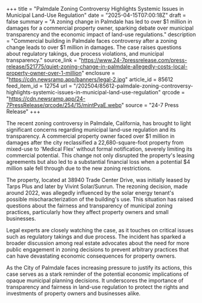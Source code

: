 +++
title = "Palmdale Zoning Controversy Highlights Systemic Issues in Municipal Land-Use Regulation"
date = "2025-04-15T07:00:18Z"
draft = false
summary = "A zoning change in Palmdale has led to over $1 million in damages for a commercial property owner, sparking debate over municipal transparency and the economic impact of land-use regulations."
description = "Commercial building in Palmdale faces controversy after a zoning change leads to over $1 million in damages. The case raises questions about regulatory takings, due process violations, and municipal transparency."
source_link = "https://www.24-7pressrelease.com/press-release/521775/quiet-zoning-change-in-palmdale-allegedly-costs-local-property-owner-over-1-million"
enclosure = "https://cdn.newsramp.app/banners/legal-2.jpg"
article_id = 85612
feed_item_id = 12754
url = "/202504/85612-palmdale-zoning-controversy-highlights-systemic-issues-in-municipal-land-use-regulation"
qrcode = "https://cdn.newsramp.app/24-7PressRelease/qrcode/254/15/mintPvaE.webp"
source = "24-7 Press Release"
+++

<p>The recent zoning controversy in Palmdale, California, has brought to light significant concerns regarding municipal land-use regulation and its transparency. A commercial property owner faced over $1 million in damages after the city reclassified a 22,680-square-foot property from mixed-use to 'Medical Flex' without formal notification, severely limiting its commercial potential. This change not only disrupted the property's leasing agreements but also led to a substantial financial loss when a potential $4 million sale fell through due to the new zoning restrictions.</p><p>The property, located at 38940 Trade Center Drive, was initially leased by Tarps Plus and later by Vivint Solar/Sunrun. The rezoning decision, made around 2022, was allegedly influenced by the solar energy tenant's possible mischaracterization of the building's use. This situation has raised questions about the fairness and transparency of municipal zoning practices, particularly how they affect property owners and small businesses.</p><p>Legal experts are closely watching the case, as it touches on critical issues such as regulatory takings and due process. The incident has sparked a broader discussion among real estate advocates about the need for more public engagement in zoning decisions to prevent arbitrary practices that can have devastating economic consequences for property owners.</p><p>As the City of Palmdale faces increasing pressure to justify its actions, this case serves as a stark reminder of the potential economic implications of opaque municipal planning decisions. It underscores the importance of transparency and fairness in land-use regulation to protect the rights and investments of property owners and businesses alike.</p>